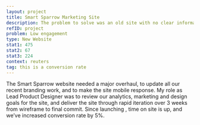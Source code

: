 ```yaml
---
layout: project
title: Smart Sparrow Marketing Site
description: The problem to solve was an old site with no clear information architecture was fucking confusing and ugly maaaan.
refID: project
problem: Low engagement
type: New Website
stat1: 475
stat2: 67
stat3: 224
context: reuters
tag: this is a conversion rate
---
```


The Smart Sparrow website needed a major overhaul, to update all our recent branding work, and to make the site mobile response. My role as Lead Product Designer was to review our analytics, marketing and design goals for the site, and deliver the site through rapid iteration over 3 weeks from wireframe to final commit. Since launching , time on site is up, and we’ve increased conversion rate by 5%.
